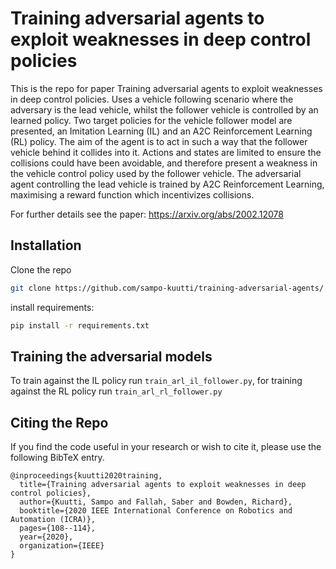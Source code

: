 # Training adversarial agents to exploit weaknesses in deep control policies

This is the repo for paper Training adversarial agents to exploit weaknesses in deep control policies. 
Uses a vehicle following scenario where the adversary is the lead vehicle, 
whilst the follower vehicle is controlled by an learned policy.
Two target policies for the vehicle follower model are presented, an Imitation Learning (IL) and 
an A2C Reinforcement Learning (RL) policy.
The aim of the agent is to act in such a way that the follower vehicle behind it collides into it. 
Actions and states are limited to ensure the collisions could have been avoidable, 
and therefore present a weakness in the vehicle control policy used by the follower vehicle. 
The adversarial agent controlling the lead vehicle is trained by A2C Reinforcement Learning, maximising a reward function
which incentivizes collisions.

For further details see the paper: https://arxiv.org/abs/2002.12078


## Installation
Clone the repo

```bash
git clone https://github.com/sampo-kuutti/training-adversarial-agents/.git
```

install requirements:
```bash
pip install -r requirements.txt
```

## Training the adversarial models


To train against the IL policy run `train_arl_il_follower.py`, for training against the RL policy run `train_arl_rl_follower.py`


## Citing the Repo

If you find the code useful in your research or wish to cite it, please use the following BibTeX entry.

```text
@inproceedings{kuutti2020training,
  title={Training adversarial agents to exploit weaknesses in deep control policies},
  author={Kuutti, Sampo and Fallah, Saber and Bowden, Richard},
  booktitle={2020 IEEE International Conference on Robotics and Automation (ICRA)},
  pages={108--114},
  year={2020},
  organization={IEEE}
}
```